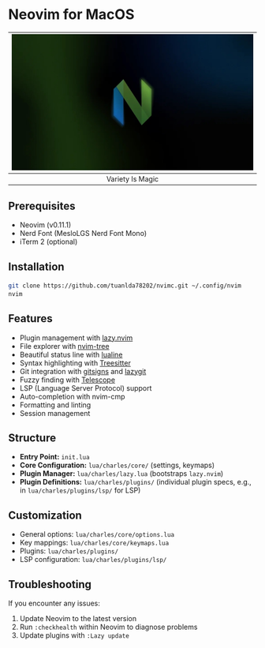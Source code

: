 # Neovim for MacOS

| ![nvidia-docker](https://github.com/tuanlda78202/nvimc/blob/main/assets/neovim.jpeg) |
|:--:|
| Variety Is Magic|

## Prerequisites

* Neovim (v0.11.1)
* Nerd Font (MesloLGS Nerd Font Mono)
* iTerm 2 (optional)

## Installation
```bash
git clone https://github.com/tuanlda78202/nvimc.git ~/.config/nvim
nvim
```
## Features

- Plugin management with [lazy.nvim](https://github.com/folke/lazy.nvim)
- File explorer with [nvim-tree](https://github.com/nvim-tree/nvim-tree.lua)
- Beautiful status line with [lualine](https://github.com/nvim-lualine/lualine.nvim)
- Syntax highlighting with [Treesitter](https://github.com/nvim-treesitter/nvim-treesitter)
- Git integration with [gitsigns](https://github.com/lewis6991/gitsigns.nvim) and [lazygit](https://github.com/kdheepak/lazygit.nvim)
- Fuzzy finding with [Telescope](https://github.com/nvim-telescope/telescope.nvim)
- LSP (Language Server Protocol) support
- Auto-completion with nvim-cmp
- Formatting and linting
- Session management

## Structure

*   **Entry Point:** `init.lua`
*   **Core Configuration:** `lua/charles/core/` (settings, keymaps)
*   **Plugin Manager:** `lua/charles/lazy.lua` (bootstraps `lazy.nvim`)
*   **Plugin Definitions:** `lua/charles/plugins/` (individual plugin specs, e.g., in `lua/charles/plugins/lsp/` for LSP)

## Customization

- General options: `lua/charles/core/options.lua`
- Key mappings: `lua/charles/core/keymaps.lua`
- Plugins: `lua/charles/plugins/`
- LSP configuration: `lua/charles/plugins/lsp/`

## Troubleshooting

If you encounter any issues:

1. Update Neovim to the latest version
2. Run `:checkhealth` within Neovim to diagnose problems
3. Update plugins with `:Lazy update`
